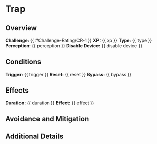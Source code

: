 # Trap

## Overview
**Challenge:** {{ #Challenge-Rating/CR-1 }}
**XP:** {{ xp }}
**Type:** {{ type }}
**Perception:** {{ perception }}
**Disable Device:** {{ disable device }}


## Conditions
**Trigger:** {{ trigger }}
**Reset:** {{ reset }}
**Bypass:** {{ bypass }}


## Effects
**Duration:** {{ duration }}
**Effect:** {{ effect }}


## Avoidance and Mitigation


## Additional Details

